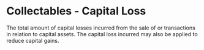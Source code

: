 # Collectables - Capital Loss
The total amount of capital losses incurred from the sale of or transactions in relation to capital assets. The capital loss incurred may also be applied to reduce capital gains.